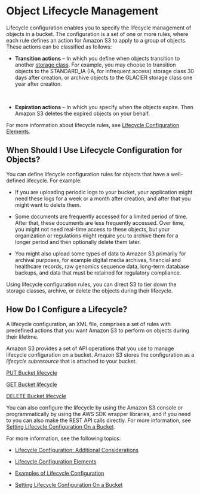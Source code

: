 # Object Lifecycle Management<a name="object-lifecycle-mgmt"></a>

Lifecycle configuration enables you to specify the lifecycle management of objects in a bucket\.  The configuration is a set of one or more rules, where each rule defines an action for Amazon S3 to apply to a group of objects\. These actions can be classified as follows:

+ **Transition actions** – In which you define when objects transition to another [storage class](http://docs.aws.amazon.com/AmazonS3/latest/dev/storage-class-intro.html)\. For example, you may choose to transition objects to the STANDARD\_IA \(IA, for infrequent access\) storage class 30 days after creation, or archive objects to the GLACIER storage class one year after creation\. 

   

+ **Expiration actions** – In which you specify when the objects expire\. Then Amazon S3 deletes the expired objects on your behalf\.

For more information about lifecycle rules, see [Lifecycle Configuration Elements](intro-lifecycle-rules.md)\. 

## When Should I Use Lifecycle Configuration for Objects?<a name="lifecycle-config-overview-what"></a>

You can define lifecycle configuration rules for objects that have a well\-defined lifecycle\. For example: 

+ If you are uploading periodic logs to your bucket, your application might need these logs for a week or a month after creation, and after that you might want to delete them\.

+ Some documents are frequently accessed for a limited period of time\. After that, these documents are less frequently accessed\. Over time, you might not need real\-time access to these objects, but your organization or regulations might require you to archive them for a longer period and then optionally delete them later\. 

+ You might also upload some types of data to Amazon S3 primarily for archival purposes, for example digital media archives, financial and healthcare records, raw genomics sequence data, long\-term database backups, and data that must be retained for regulatory compliance\.

Using lifecycle configuration rules, you can direct S3 to tier down the storage classes, archive, or delete the objects during their lifecycle\.

## How Do I Configure a Lifecycle?<a name="lifecycle-config-overview-how"></a>

A lifecycle configuration, an XML file, comprises a set of rules with predefined actions that you want Amazon S3 to perform on objects during their lifetime\. 

Amazon S3 provides a set of API operations that you use to manage lifecycle configuration on a bucket\. Amazon S3 stores the configuration as a *lifecycle subresource* that is attached to your bucket\. 

[PUT Bucket lifecycle](http://docs.aws.amazon.com/AmazonS3/latest/API/RESTBucketPUTlifecycle.html)

[GET Bucket lifecycle](http://docs.aws.amazon.com/AmazonS3/latest/API/RESTBucketGETlifecycle.html)

[DELETE Bucket lifecycle](http://docs.aws.amazon.com/AmazonS3/latest/API/RESTBucketDELETElifecycle.html)

You can also configure the lifecycle by using the Amazon S3 console or programmatically by using the AWS SDK wrapper libraries, and if you need to you can also make the REST API calls directly\. For more information, see [Setting Lifecycle Configuration On a Bucket](how-to-set-lifecycle-configuration-intro.md)\.

For more information, see the following topics:

+ [Lifecycle Configuration: Additional Considerations](lifecycle-additional-considerations.md)

+ [Lifecycle Configuration Elements](intro-lifecycle-rules.md)

+ [Examples of Lifecycle Configuration](lifecycle-configuration-examples.md)

+ [Setting Lifecycle Configuration On a Bucket](how-to-set-lifecycle-configuration-intro.md)
